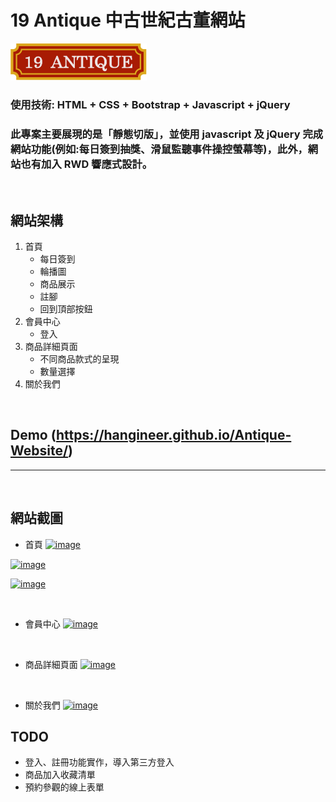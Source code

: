 # 19 Antique 中古世紀古董網站

![](LOGO/logo.png "logo")

### 使用技術: HTML + CSS + Bootstrap + Javascript + jQuery

### 此專案主要展現的是「靜態切版」，並使用 javascript 及 jQuery 完成網站功能(例如:每日簽到抽獎、滑鼠監聽事件操控螢幕等)，此外，網站也有加入 RWD 響應式設計。

<br>

## 網站架構

1. 首頁
   - 每日簽到
   - 輪播圖
   - 商品展示
   - 註腳
   - 回到頂部按鈕
2. 會員中心
   - 登入
3. 商品詳細頁面
   - 不同商品款式的呈現
   - 數量選擇
4. 關於我們

<br>

## Demo (https://hangineer.github.io/Antique-Website/)

---

<br>

## 網站截圖

- 首頁
  [![image](https://i.imgur.com/DnDHhLG.png "首頁輪播圖")](https://i.imgur.com/DnDHhLG.png)

[![image](https://i.imgur.com/FoUS6Bj.png "首頁商品大圖")](https://i.imgur.com/FoUS6Bj)

[![image](https://i.imgur.com/nd6ebV4.png "首頁商品大圖")](https://i.imgur.com/nd6ebV4d)

<br>

- 會員中心
  [![image](https://i.imgur.com/SEIUl7h.png "首頁商品大圖")](https://i.imgur.com/SEIUl7h)

<br>

- 商品詳細頁面
  [![image](https://i.imgur.com/rrMApzP.png "首頁商品大圖")](https://i.imgur.com/rrMApzP)

<br>

- 關於我們
  [![image](https://i.imgur.com/ah3p8hH.png "首頁商品大圖")](https://i.imgur.com/ah3p8hH)

## TODO

- 登入、註冊功能實作，導入第三方登入
- 商品加入收藏清單
- 預約參觀的線上表單
